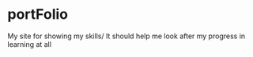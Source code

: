 # portFolio
My site for showing my skills/ It should help me look after my progress in learning at all
